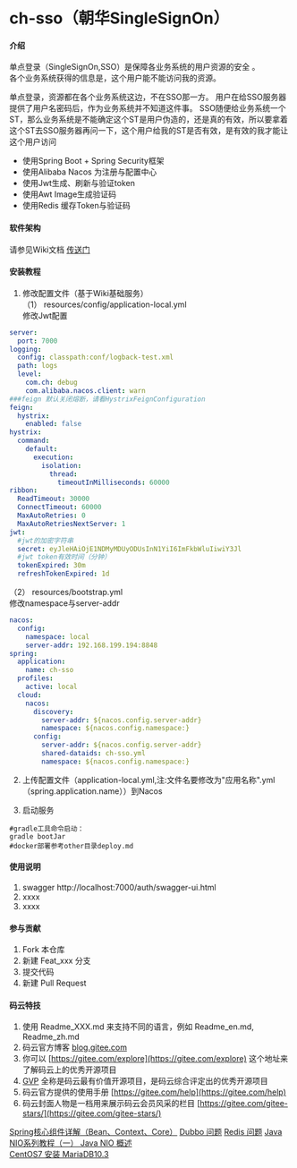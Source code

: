 # ch-sso（朝华SingleSignOn）

#### 介绍
单点登录（SingleSignOn,SSO）是保障各业务系统的用户资源的安全 。  
各个业务系统获得的信息是，这个用户能不能访问我的资源。  

单点登录，资源都在各个业务系统这边，不在SSO那一方。 用户在给SSO服务器提供了用户名密码后，作为业务系统并不知道这件事。 SSO随便给业务系统一个ST，那么业务系统是不能确定这个ST是用户伪造的，还是真的有效，所以要拿着这个ST去SSO服务器再问一下，这个用户给我的ST是否有效，是有效的我才能让这个用户访问

* 使用Spring Boot + Spring Security框架
* 使用Alibaba Nacos 为注册与配置中心
* 使用Jwt生成、刷新与验证token
* 使用Awt Image生成验证码
* 使用Redis 缓存Token与验证码

#### 软件架构
请参见Wiki文档 [传送门](https://gitee.com/ch-cloud/wiki)


#### 安装教程

1. 修改配置文件（基于Wiki基础服务）  
（1） resources/config/application-local.yml  
修改Jwt配置
```yaml
server:
  port: 7000
logging:
  config: classpath:conf/logback-test.xml
  path: logs
  level:
    com.ch: debug
    com.alibaba.nacos.client: warn
###feign 默认关闭熔断，请看HystrixFeignConfiguration
feign:
  hystrix:
    enabled: false
hystrix:
  command:
    default:
      execution:
        isolation:
          thread:
            timeoutInMilliseconds: 60000
ribbon:
  ReadTimeout: 30000
  ConnectTimeout: 60000
  MaxAutoRetries: 0
  MaxAutoRetriesNextServer: 1
jwt:
  #jwt的加密字符串
  secret: eyJleHAiOjE1NDMyMDUyODUsInN1YiI6ImFkbWluIiwiY3Jl
  #jwt token有效时间（分钟）
  tokenExpired: 30m
  refreshTokenExpired: 1d
```
（2） resources/bootstrap.yml  
修改namespace与server-addr
```yaml
nacos:
  config:
    namespace: local
    server-addr: 192.168.199.194:8848
spring:
  application:
    name: ch-sso
  profiles:
    active: local
  cloud:
    nacos:
      discovery:
        server-addr: ${nacos.config.server-addr}
        namespace: ${nacos.config.namespace:}
      config:
        server-addr: ${nacos.config.server-addr}
        shared-dataids: ch-sso.yml
        namespace: ${nacos.config.namespace:}


```
2. 上传配置文件（application-local.yml,注:文件名要修改为"应用名称".yml（spring.application.name））到Nacos

3. 启动服务
~~~
#gradle工具命令启动：
gradle bootJar
#docker部署参考other目录deploy.md
~~~

#### 使用说明


1. swagger 
http://localhost:7000/auth/swagger-ui.html
2. xxxx
3. xxxx

#### 参与贡献

1. Fork 本仓库
2. 新建 Feat_xxx 分支
3. 提交代码
4. 新建 Pull Request


#### 码云特技

1. 使用 Readme\_XXX.md 来支持不同的语言，例如 Readme\_en.md, Readme\_zh.md
2. 码云官方博客 [blog.gitee.com](https://blog.gitee.com)
3. 你可以 [https://gitee.com/explore](https://gitee.com/explore) 这个地址来了解码云上的优秀开源项目
4. [GVP](https://gitee.com/gvp) 全称是码云最有价值开源项目，是码云综合评定出的优秀开源项目
5. 码云官方提供的使用手册 [https://gitee.com/help](https://gitee.com/help)
6. 码云封面人物是一档用来展示码云会员风采的栏目 [https://gitee.com/gitee-stars/](https://gitee.com/gitee-stars/)


[Spring核心组件详解（Bean、Context、Core）](https://blog.csdn.net/zlfprogram/article/details/75937935)
[Dubbo 问题](https://blog.csdn.net/Y0Q2T57s/article/details/83005376)
[Redis 问题](https://www.jianshu.com/p/36a646cef11a)
[Java NIO系列教程（一） Java NIO 概述](http://ifeve.com/overview/)  
[CentOS7 安装 MariaDB10.3](https://blog.csdn.net/KradMe/article/details/80763718)